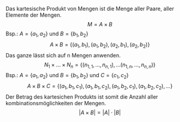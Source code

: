 Das kartesische Produkt von Mengen ist die Menge aller Paare, aller Elemente der Mengen.
$$
M = A \times B
$$
Bsp.:
$A = \{a_1, a_2\}$ und $B = \{b_1, b_2\}$
$$ 
A \times B = \{(a_1,b_1),(a_1,b_2),(a_2,b_1),(a_2,b_2)\}
$$
Das ganze lässt sich auf n Mengen anwenden.
$$
N_1 \times ... \times N_n = \{(n_{1,1},...,n_{n,1}),...(n_{1,n},...,n_{n,n})\}
$$
Bsp.:
$A = \{a_1, a_2\}$ und $B = \{b_1, b_2\}$ und $C = \{c_1,c_2\}$
$$
A \times B \times C = \{(a_1,b_1,c_1),(a_1,b_1,c_2),(a_1,b_2,c_1),(a_1,b_2,c_2),...\}
$$
Der Betrag des kartesichen Produkts ist somit die Anzahl aller kombinationsmöglichkeiten der Mengen.
$$
|A \times B| = |A| \cdot |B|
$$
